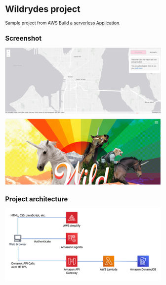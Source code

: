 # Wildrydes project


Sample project from AWS [Build a serverless Application](https://aws.amazon.com/getting-started/hands-on/build-serverless-web-app-lambda-apigateway-s3-dynamodb-cognito/).

## Screenshot

![Screenshot](./images/shoot1.png)

![Screenshot](./images/shoot3.png)


## Project architecture

![Screenshot](./images/shoot2.png)

